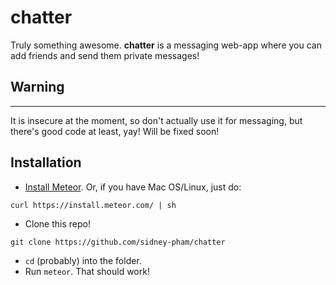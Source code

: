 # chatter
Truly something awesome.
**chatter** is a messaging web-app where you can add friends and send them private messages!

## Warning
---
It is insecure at the moment, so don't actually use it for messaging, but there's good code at least, yay! Will be fixed soon!

## Installation
- [Install Meteor](https://www.meteor.com/install).
Or, if you have Mac OS/Linux, just do:

```
curl https://install.meteor.com/ | sh
```

- Clone this repo!

```
git clone https://github.com/sidney-pham/chatter
```

- `cd` (probably) into the folder.
- Run `meteor`. That should work!